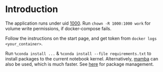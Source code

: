 # Introduction

The application runs under uid [1000](https://jupyter-docker-stacks.readthedocs.io/en/latest/using/selecting.html). Run `chown -R 1000:1000 work` for volume write permissions, if docker-compose fails.

Follow the instructions on the start page, and get token from `docker logs <your_container>`.

Run `%conda install ...` & `%conda install --file requirements.txt` to install packages to the current notebook kernel. Alternatively, [mamba]() can also be used, which is much faster. See [here](https://jakevdp.github.io/blog/2017/12/05/installing-python-packages-from-jupyter/) for package management.
